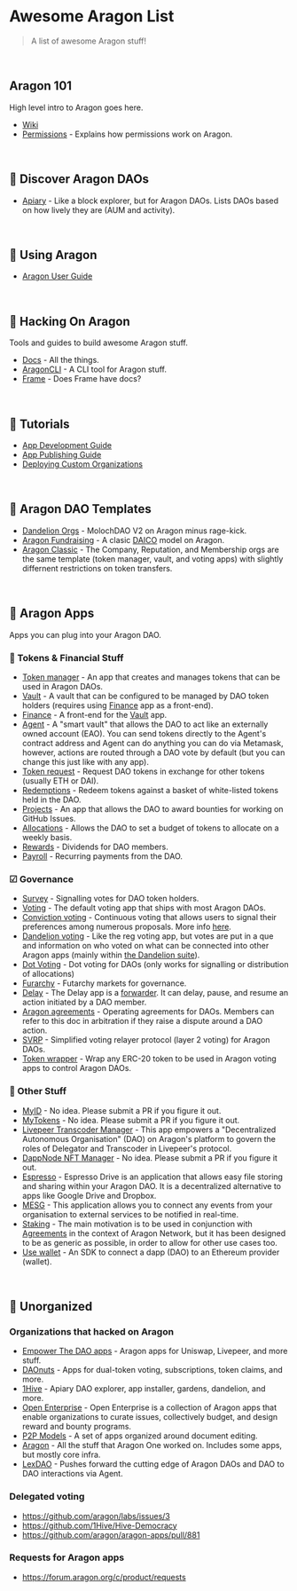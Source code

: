 # Awesome Aragon List

> A list of awesome Aragon stuff!

<br>

## Aragon 101

High level intro to Aragon goes here.

- [Wiki](https://wiki.aragon.org)
- [Permissions](https://aragon.helpscoutdocs.com/article/21-permissions) - Explains how permissions work on Aragon.

<br>

## 🔭 Discover Aragon DAOs

- [Apiary](https://apiary.1hive.org/) - Like a block explorer, but for Aragon DAOs. Lists DAOs based on how lively they are (AUM and activity).

<br>

## 🦅 Using Aragon

- [Aragon User Guide](https://wiki.aragon.org/tutorials/Aragon_User_Guide/)

<br>

## 🧰 Hacking On Aragon

Tools and guides to build awesome Aragon stuff.

- [Docs](https://hack.aragon.org/docs/getting-started) - All the things.
- [AragonCLI](https://hack.aragon.org/docs/cli-dao-commands) - A CLI tool for Aragon stuff.
- [Frame](https://github.com/floating/frame) - Does Frame have docs?

<br>

## 📜 Tutorials

- [App Development Guide](https://hack.aragon.org/docs/tutorial)
- [App Publishing Guide](https://hack.aragon.org/docs/guides-publish)
- [Deploying Custom Organizations](https://hack.aragon.org/docs/guides-custom-deploy)

<br>

## 🍱 Aragon DAO Templates

- [Dandelion Orgs](https://1hive.org/getting-started-with-dandelion-organizations/) - MolochDAO V2 on Aragon minus rage-kick.
- [Aragon Fundraising](https://fundraising.aragon.black/) - A clasic [DAICO](https://ethresear.ch/t/explanation-of-daicos/465) model on Aragon.
- [Aragon Classic](https://mainnet.aragon.org/#/create) - The Company, Reputation, and Membership orgs are the same template (token manager, vault, and voting apps) with slightly differnent restrictions on token transfers.

<br>

## 📱 Aragon Apps

Apps you can plug into your Aragon DAO.

### 💱 Tokens & Financial Stuff

- [Token manager](https://aragon.helpscoutdocs.com/article/18-token-manager) - An app that creates and manages tokens that can be used in Aragon DAOs.
- [Vault](https://github.com/aragon/aragon-apps/tree/master/apps/vault) - A vault that can be configured to be managed by DAO token holders (requires using [Finance](https://aragon.helpscoutdocs.com/article/20-finance) app as a front-end).
- [Finance](https://aragon.helpscoutdocs.com/article/20-finance) - A front-end for the [Vault](https://github.com/aragon/aragon-apps/tree/master/apps/vault) app.
- [Agent](https://aragon.org/agent) - A "smart vault" that allows the DAO to act like an externally owned account (EAO). You can send tokens directly to the Agent's contract address and Agent can do anything you can do via Metamask, however, actions are routed through a DAO vote by default (but you can change this just like with any app).
- [Token request](https://github.com/1Hive/token-request-app) - Request DAO tokens in exchange for other tokens (usually ETH or DAI).
- [Redemptions](https://github.com/1Hive/redemptions-app) - Redeem tokens against a basket of white-listed tokens held in the DAO.
- [Projects](https://github.com/AutarkLabs/planning-suite/tree/dev/apps/projects) - An app that allows the DAO to award bounties for working on GitHub Issues.
- [Allocations](https://github.com/AutarkLabs/planning-suite/tree/dev/apps/allocations) - Allows the DAO to set a budget of tokens to allocate on a weekly basis.
- [Rewards](https://github.com/AutarkLabs/planning-suite/tree/dev/apps/rewards) - Dividends for DAO members.
- [Payroll](https://github.com/aragon/aragon-apps/tree/master/future-apps/payroll) - Recurring payments from the DAO.

### ☑ Governance

- [Survey](https://github.com/aragon/aragon-apps/tree/master/apps/survey) - Signalling votes for DAO token holders.
- [Voting](https://aragon.helpscoutdocs.com/article/19-voting) - The default voting app that ships with most Aragon DAOs.
- [Conviction voting](https://github.com/1Hive/conviction-voting-app/) - Continuous voting that allows users to signal their preferences among numerous proposals. More info [here](https://medium.com/giveth/conviction-voting-a-novel-continuous-decision-making-alternative-to-governance-aa746cfb9475).
- [Dandelion voting](https://github.com/1Hive/dandelion-voting-app) - Like the reg voting app, but votes are put in a que and information on who voted on what can be connected into other Aragon apps (mainly within [the Dandelion suite](https://1hive.org/getting-started-with-dandelion-organizations/)).
- [Dot Voting](https://github.com/AutarkLabs/planning-suite/tree/dev/apps/dot-voting) - Dot voting for DAOs (only works for signalling or distribution of allocations)
- [Furarchy](https://github.com/levelkdev/futarchy-app) - Futarchy markets for governance.
- [Delay](https://github.com/1Hive/delay-app/blob/master/docs/user-guide.md) - The Delay app is a [forwarder](https://hack.aragon.org/docs/forwarding-intro). It can delay, pause, and resume an action initiated by a DAO member.
- [Aragon agreements](https://aragon.org/agreements) - Operating agreements for DAOs. Members can refer to this doc in arbitration if they raise a dispute around a DAO action.
- [SVRP](https://github.com/aragon/svrp) - Simplified voting relayer protocol (layer 2 voting) for Aragon DAOs.
- [Token wrapper](https://github.com/aragonone/voting-connectors/tree/master/apps/token-wrapper) - Wrap any ERC-20 token to be used in Aragon voting apps to control Aragon DAOs.

### 🤖 Other Stuff

- [MyID](https://github.com/MyBitFoundation/MyBit-DAO.tech/tree/master/apps/MyID) - No idea. Please submit a PR if you figure it out.
- [MyTokens](https://github.com/MyBitFoundation/MyBit-DAO.tech/tree/master/apps/MyTokens) - No idea. Please submit a PR if you figure it out.
- [Livepeer Transcoder Manager](https://github.com/videoDAC/livepeer-aragon) - This app empowers a "Decentralized Autonomous Organisation" (DAO) on Aragon's platform to govern the roles of Delegator and Transcoder in Livepeer's protocol.
- [DappNode NFT Manager](https://github.com/eduadiez/DAppNodeNFT) - No idea. Please submit a PR if you figure it out.
- [Espresso](https://github.com/espresso-org/aragon-drive) - Espresso Drive is an application that allows easy file storing and sharing within your Aragon DAO. It is a decentralized alternative to apps like Google Drive and Dropbox.
- [MESG](https://github.com/mesg-foundation/aragon) - This application allows you to connect any events from your organisation to external services to be notified in real-time.
- [Staking](https://github.com/aragon/staking) - The main motivation is to be used in conjunction with [Agreements](https://github.com/aragon/aragon-apps/tree/master/apps/agreement) in the context of Aragon Network, but it has been designed to be as generic as possible, in order to allow for other use cases too.
- [Use wallet](https://github.com/aragon/use-wallet) - An SDK to connect a dapp (DAO) to an Ethereum provider (wallet).

<br>

## 🤷 Unorganized

### Organizations that hacked on Aragon

- [Empower The DAO apps](https://github.com/empowerthedao) - Aragon apps for Uniswap, Livepeer, and more stuff.
- [DAOnuts](https://github.com/daonuts) - Apps for dual-token voting, subscriptions, token claims, and more.
- [1Hive](https://github.com/1hive/) - Apiary DAO explorer, app installer, gardens, dandelion, and more.
- [Open Enterprise](https://github.com/AutarkLabs/open-enterprise) - Open Enterprise is a collection of Aragon apps that enable organizations to curate issues, collectively budget, and design reward and bounty programs.
- [P2P Models](https://github.com/p2pmodels) - A set of apps organized around document editing.
- [Aragon](https://github.com/aragon/) - All the stuff that Aragon One worked on. Includes some apps, but mostly core infra.
- [LexDAO](https://github.com/lexDAO) - Pushes forward the cutting edge of Aragon DAOs and DAO to DAO interactions via Agent.

### Delegated voting

- https://github.com/aragon/labs/issues/3
- https://github.com/1Hive/Hive-Democracy
- https://github.com/aragon/aragon-apps/pull/881

### Requests for Aragon apps

- https://forum.aragon.org/c/product/requests
